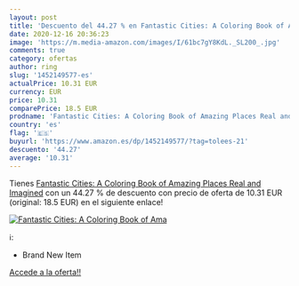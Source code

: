 ```yaml
---
layout: post
title: 'Descuento del 44.27 % en Fantastic Cities: A Coloring Book of Ama'
date: 2020-12-16 20:36:23
image: 'https://m.media-amazon.com/images/I/61bc7gY8KdL._SL200_.jpg'
comments: true
category: ofertas
author: ring
slug: '1452149577-es'
actualPrice: 10.31 EUR
currency: EUR
price: 10.31
comparePrice: 18.5 EUR
prodname: 'Fantastic Cities: A Coloring Book of Amazing Places Real and Imagined'
country: 'es'
flag: '🇪🇸'
buyurl: 'https://www.amazon.es/dp/1452149577/?tag=tolees-21'
descuento: '44.27'
average: '10.31'
---
```


Tienes [Fantastic Cities: A Coloring Book of Amazing Places Real and Imagined](https://www.amazon.es/dp/1452149577/?tag=tolees-21) con un 44.27 % de descuento con precio de oferta de 10.31 EUR (original: 18.5 EUR) en el siguiente enlace!

[![Fantastic Cities: A Coloring Book of Ama](https://m.media-amazon.com/images/I/61bc7gY8KdL._SL200_.jpg)](https://www.amazon.es/dp/1452149577/?tag=tolees-21)

ℹ️:

- Brand New Item

[Accede a la oferta!!](https://www.amazon.es/dp/1452149577/?tag=tolees-21)
